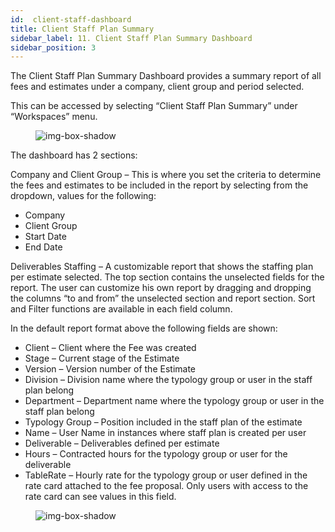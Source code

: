 ```yaml
---
id:  client-staff-dashboard
title: Client Staff Plan Summary
sidebar_label: 11. Client Staff Plan Summary Dashboard
sidebar_position: 3
---
```


The Client Staff Plan Summary Dashboard provides a summary report of all fees and estimates under a company, client group and period selected.

This can be accessed by selecting “Client Staff Plan Summary” under “Workspaces” menu.

<figure>

![img-box-shadow](/img/university/dashboards/client-staff-summary-dashboard/university-client-staff-summary-1.png)
<figcaption></figcaption>
</figure>

The dashboard has 2 sections:

Company and Client Group – This is where you set the criteria to determine the fees and estimates to be included in the report by selecting from the dropdown, values for the following:

- Company
- Client Group
- Start Date
- End Date

Deliverables Staffing – A customizable report that shows the staffing plan per estimate selected. The top section contains the unselected fields for the report. The user can customize his own report by dragging and dropping the columns “to and from” the unselected section and report section. Sort and Filter functions are available in each field column.

In the default report format above the following fields are shown:

- Client – Client where the Fee was created
- Stage – Current stage of the Estimate
- Version – Version number of the Estimate
- Division – Division name where the typology group or user in the staff plan belong
- Department – Department name where the typology group or user in the staff plan belong
- Typology Group – Position included in the staff plan of the estimate
- Name – User Name in instances where staff plan is created per user
- Deliverable – Deliverables defined per estimate
- Hours – Contracted hours for the typology group or user for the deliverable
- TableRate – Hourly rate for the typology group or user defined in the rate card attached to the fee proposal. Only users with access to the rate card can see values in this field.

<figure>

![img-box-shadow](/img/university/dashboards/client-staff-summary-dashboard/university-client-staff-summary-2.png)
<figcaption></figcaption>
</figure>
